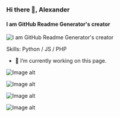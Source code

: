 ### Hi there 👋, Alexander
#### I am GitHub Readme Generator's creator
![I am GitHub Readme Generator's creator](https://arturssmirnovs.github.io/github-profile-readme-generator/images/banner.png)


Skills: Python / JS / PHP

- 🔭 I’m currently working on this page. 






![Image alt](https://github.com/homer36h37/img/raw/master/img/img_001.jpg)

![Image alt](https://github.com/homer36h37/img/raw/master/img/img_002.jpg)

![Image alt](https://github.com/homer36h37/img/raw/master/img/img_003.jpg)

![Image alt](https://github.com/homer36h37/img/raw/master/img/img_004.jpg)
